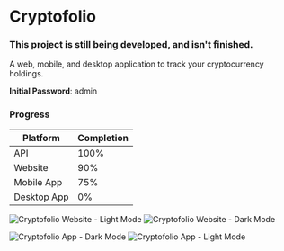 # Cryptofolio

### This project is still being developed, and isn't finished.

A web, mobile, and desktop application to track your cryptocurrency holdings.

**Initial Password**: admin

### Progress

|Platform   |Completion|
|-----------|----------|
|API        |100%      |
|Website    |90%       |
|Mobile App |75%       |
|Desktop App|0%        |

![Cryptofolio Website - Light Mode](https://i.imgur.com/0fMPa8V.png)
![Cryptofolio Website - Dark Mode](https://i.imgur.com/NErnDOd.png)

![Cryptofolio App - Dark Mode](https://i.imgur.com/2z1YDMM.png)
![Cryptofolio App - Light Mode](https://i.imgur.com/9oM3Doj.png)